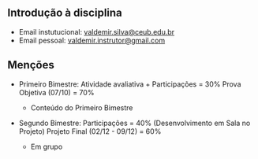 ## Introdução à disciplina
- Email instutucional: valdemir.silva@ceub.edu.br
- Email pessoal: valdemir.instrutor@gmail.com

## Menções
- Primeiro Bimestre:
    Atividade avaliativa + Participações = 30%
    Prova Objetiva (07/10) = 70%
     - Conteúdo do Primeiro Bimestre

- Segundo Bimestre:
    Participações = 40% (Desenvolvimento em Sala no Projeto)
    Projeto Final (02/12 - 09/12) = 60%
     - Em grupo

